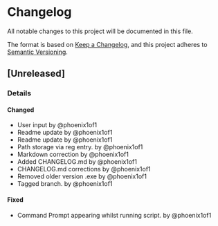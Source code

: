 # Changelog

All notable changes to this project will be documented in this file.

The format is based on [Keep a Changelog](https://keepachangelog.com/en/1.0.0/),
and this project adheres to [Semantic Versioning](https://semver.org/spec/v2.0.0.html).

## [Unreleased]

### Details

#### Changed

- User input by @phoenix1of1
- Readme update by @phoenix1of1
- Readme update by @phoenix1of1
- Path storage via reg entry. by @phoenix1of1
- Markdown correction by @phoenix1of1
- Added CHANGELOG.md by @phoenix1of1
- CHANGELOG.md corrections by @phoenix1of1
- Removed older version .exe by @phoenix1of1
- Tagged branch. by @phoenix1of1

#### Fixed

- Command Prompt appearing whilst running script. by @phoenix1of1
